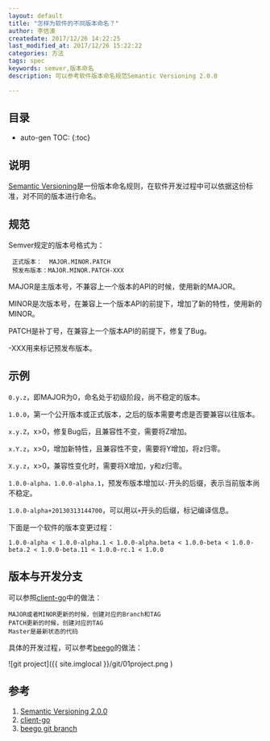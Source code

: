 ```yaml
---
layout: default
title: "怎样为软件的不同版本命名？"
author: 李佶澳
createdate: 2017/12/26 14:22:25
last_modified_at: 2017/12/26 15:22:22
categories: 方法
tags: spec
keywords: semver,版本命名
description: 可以参考软件版本命名规范Semantic Versioning 2.0.0

---
```


## 目录
* auto-gen TOC:
{:toc}

## 说明

[Semantic Versioning][1]是一份版本命名规则，在软件开发过程中可以依据这份标准，对不同的版本进行命名。

## 规范

Semver规定的版本号格式为：

	 正式版本：  MAJOR.MINOR.PATCH
	 预发布版本：MAJOR.MINOR.PATCH-XXX

MAJOR是主版本号，不兼容上一个版本的API的时候，使用新的MAJOR。

MINOR是次版本号，在兼容上一个版本API的前提下，增加了新的特性，使用新的MINOR。

PATCH是补丁号，在兼容上一个版本API的前提下，修复了Bug。

-XXX用来标记预发布版本。

## 示例

`0.y.z`，即MAJOR为0，命名处于初级阶段，尚不稳定的版本。

`1.0.0`，第一个公开版本或正式版本，之后的版本需要考虑是否要兼容以往版本。

`x.y.Z`，x>0，修复Bug后，且兼容性不变，需要将Z增加。

`x.Y.z`，x>0，增加新特性，且兼容性不变，需要将Y增加，将z归零。

`X.y.z`，x>0，兼容性变化时，需要将X增加，y和z归零。

`1.0.0-alpha，1.0.0-alpha.1`，预发布版本增加以`-`开头的后缀，表示当前版本尚不稳定。

`1.0.0-alpha+20130313144700`，可以用以`+`开头的后缀，标记编译信息。

下面是一个软件的版本变更过程：

	1.0.0-alpha < 1.0.0-alpha.1 < 1.0.0-alpha.beta < 1.0.0-beta < 1.0.0-beta.2 < 1.0.0-beta.11 < 1.0.0-rc.1 < 1.0.0

## 版本与开发分支

可以参照[client-go][2]中的做法：

	MAJOR或者MINOR更新的时候，创建对应的Branch和TAG
	PATCH更新的时候，创建对应的TAG
	Master是最新状态的代码

具体的开发过程，可以参考[beego][3]的做法：

![git project]({{ site.imglocal }}/git/01project.png )

## 参考

1. [Semantic Versioning 2.0.0][1]
2. [client-go][2]
3. [beego git branch][3]

[1]: https://semver.org/  "Semantic Versioning 2.0.0" 
[2]: https://github.com/kubernetes/client-go "client-go"
[3]: https://beego.me/docs/install/ "beego git branch"

